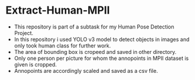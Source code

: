 # Extract-Human-MPII
- This repository is part of a subtask for my Human Pose Detection Project.
- In this repository i used YOLO v3 model to detect objects in images and only took human class for further work.
- The area of bounding box is cropeed and saved in other directory.
- Only one person per picture for whom the annopoints in MPII dataset is given is cropped.
- Annopoints are accordingly scaled and saved as a csv file.
